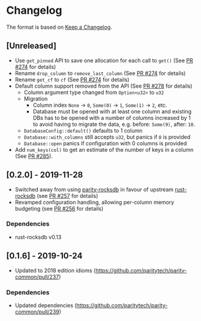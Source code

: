 # Changelog

The format is based on [Keep a Changelog]. 

[Keep a Changelog]: http://keepachangelog.com/en/1.0.0/

## [Unreleased]
- Use `get_pinned` API to save one allocation for each call to `get()` (See [PR #274](https://github.com/paritytech/parity-common/pull/274) for details)
- Rename `drop_column` to `remove_last_column` (See [PR #274](https://github.com/paritytech/parity-common/pull/274) for details)
- Rename `get_cf` to `cf` (See [PR #274](https://github.com/paritytech/parity-common/pull/274) for details)
- Default column support removed from the API (See [PR #278](https://github.com/paritytech/parity-common/pull/278) for details)
  - Column argument type changed from `Option<u32>` to `u32`
  - Migration
    - Column index `None` -> `0`, `Some(0)` -> `1`, `Some(1)` -> `2`, etc.
    - Database must be opened with at least one column and existing DBs has to be opened with a number of columns increased by 1 to avoid having to migrate the data, e.g. before: `Some(9)`, after: `10`.
  - `DatabaseConfig::default()` defaults to 1 column
  - `Database::with_columns` still accepts `u32`, but panics if `0` is provided 
  - `Database::open` panics if configuration with 0 columns is provided
- Add `num_keys(col)` to get an estimate of the number of keys in a column (See [PR #285](https://github.com/paritytech/parity-common/pull/285)). 
## [0.2.0] - 2019-11-28
- Switched away from using [parity-rocksdb](https://crates.io/crates/parity-rocksdb) in favour of upstream [rust-rocksdb](https://crates.io/crates/rocksdb) (see [PR #257](https://github.com/paritytech/parity-common/pull/257) for details)
- Revamped configuration handling, allowing per-column memory budgeting (see [PR #256](https://github.com/paritytech/parity-common/pull/256) for details)
### Dependencies
- rust-rocksdb v0.13

## [0.1.6] - 2019-10-24
- Updated to 2018 edition idioms (https://github.com/paritytech/parity-common/pull/237)
### Dependencies
- Updated dependencies (https://github.com/paritytech/parity-common/pull/239)

